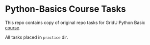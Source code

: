 # Python-Basics Course Tasks 
This repo contains copy of original repo tasks for GridU Python Basic [course](https://gridu.litmos.com/course/6897870).

All tasks placed in `practice` dir.
